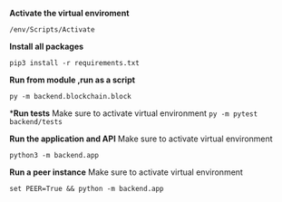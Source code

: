 **Activate the virtual enviroment**
```
/env/Scripts/Activate
```
**Install all packages**

```
pip3 install -r requirements.txt
```

**Run from module ,run as a script**

``
 py -m backend.blockchain.block
``

***Run tests**
Make sure to activate virtual environment
``
py -m pytest backend/tests
``

**Run the application and API**
Make sure to activate virtual environment

```
python3 -m backend.app

```

**Run a peer instance**
Make sure to activate virtual environment
```
set PEER=True && python -m backend.app
```
